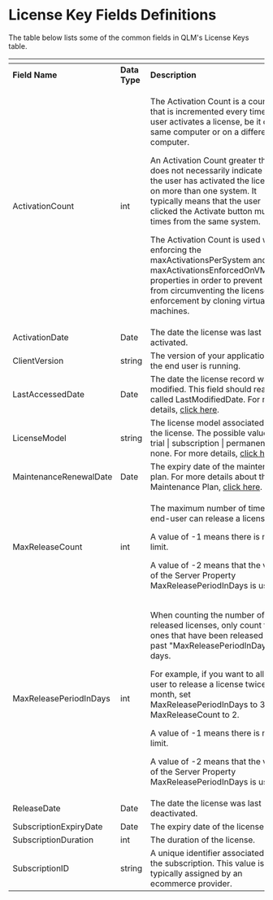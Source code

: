 # License Key Fields Definitions

The table below lists some of the common fields in QLM's License Keys table.

<table data-header-hidden><thead><tr><th width="239"></th><th width="132.33333333333331"></th><th></th></tr></thead><tbody><tr><td><strong>Field Name</strong></td><td><strong>Data Type</strong></td><td><strong>Description</strong></td></tr><tr><td>ActivationCount</td><td>int</td><td><p>The Activation Count is a counter that is incremented every time a user activates a license, be it on the same computer or on a different computer.</p><p>An Activation Count greater than 1 does not necessarily indicate that the user has activated the license on more than one system. It typically means that the user clicked the Activate button multiple times from the same system.</p><p>The Activation Count is used when enforcing the maxActivationsPerSystem and maxActivationsEnforcedOnVMsOnly properties in order to prevent a user from circumventing the license enforcement by cloning virtual machines.</p></td></tr><tr><td>ActivationDate</td><td>Date</td><td>The date the license was last activated.</td></tr><tr><td>ClientVersion</td><td>string</td><td>The version of your application that the end user is running.</td></tr><tr><td>LastAccessedDate</td><td>Date</td><td>The date the license record was last modified. This field should really be called LastModifiedDate. For more details, <a href="when-is-the-lastaccesseddate-field-updated.md">click here</a>.</td></tr><tr><td>LicenseModel</td><td>string</td><td>The license model associated with the license. The possible values are: trial | subscription | permanent | none. For more details, <a href="../fundamental-concepts/qlm-license-models.md">click here</a>.</td></tr><tr><td>MaintenanceRenewalDate</td><td>Date</td><td>The expiry date of the maintenance plan. For more details about the Maintenance Plan, <a href="qlm-maintenance-plan.md">click here</a>.</td></tr><tr><td>MaxReleaseCount</td><td>int</td><td><p>The maximum number of times an end-user can release a license.</p><p>A value of -1 means there is no limit.</p><p>A value of -2 means that the value of the Server Property MaxReleasePeriodInDays is used.</p></td></tr><tr><td>MaxReleasePeriodInDays</td><td>int</td><td><p>When counting the number of released licenses, only count the ones that have been released in the past "MaxReleasePeriodInDays" days.</p><p>For example, if you want to allow a user to release a license twice per month, set MaxReleasePeriodInDays to 30 and MaxReleaseCount to 2.</p><p>A value of -1 means there is no limit.</p><p>A value of -2 means that the value of the Server Property MaxReleasePeriodInDays is used.</p></td></tr><tr><td>ReleaseDate</td><td>Date</td><td>The date the license was last deactivated.</td></tr><tr><td>SubscriptionExpiryDate</td><td>Date</td><td>The expiry date of the license.</td></tr><tr><td>SubscriptionDuration</td><td>int</td><td>The duration of the license.</td></tr><tr><td>SubscriptionID</td><td>string</td><td>A unique identifier associated with the subscription. This value is typically assigned by an ecommerce provider.</td></tr></tbody></table>
